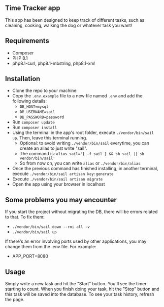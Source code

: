 ## Time Tracker app

This app has been designed to keep track of different tasks, such as cleaning, cooking, walking the dog or whatever task you want!

## Requirements

- Composer
- PHP 8.1
- php8.1-curl, php8.1-mbstring, php8.1-xml

## Installation

- Clone the repo to your machine
- Copy the `.env.example` file to a new file named `.env` and add the following details:
    - `DB_HOST=mysql`
    - `DB_USERNAME=sail`
    - `DB_PASSWORD=password`
- Run `composer update`
- Run `composer install`
- Using the terminal in the app's root folder, execute `./vendor/bin/sail up`. Then, leave this terminal running.
    - Optional: to avoid writing `./vendor/bin/sail` everytime, you can create an alias to just write "sail". 
    - The command is: `alias sail='[ -f sail ] && sh sail || sh vendor/bin/sail'`
    - So from now on, you can write `alias` or `./vendor/bin/alias`
- Once the previous command has finished installing, in another terminal, execute `./vendor/bin/sail artisan key:generate`
- Execute `./vendor/bin/sail artisan migrate`
- Open the app using your browser in localhost

## Some problems you may encounter

If you start the project without migrating the DB, there will be errors related to that. To fix them:
- `./vendor/bin/sail down --rmi all -v`
- `./vendor/bin/sail up`

If there's an error involving ports used by other applications, you may change them from the .env file. For example:
- APP_PORT=8080

## Usage

Simply write a new task and hit the "Start" button. You'll see the timer starting to count. When you finish doing your task, hit the "Stop" button and this task will be saved into the database. To see your task history, refresh the page.
